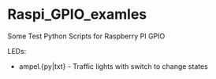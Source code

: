 Raspi_GPIO_examles
==================

Some Test Python Scripts for Raspberry PI GPIO

LEDs:
 - ampel.{py|txt} - Traffic lights with switch to change states
